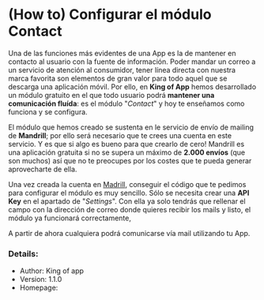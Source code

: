 # **(How to) Configurar el módulo Contact**

Una de las funciones más evidentes de una App es la de mantener en contacto al usuario con la fuente de información. Poder mandar un correo a un servicio de atención al consumidor, tener línea directa con nuestra marca favorita son elementos de gran valor para todo aquel que se descarga una aplicación móvil. Por ello, en **King of App** hemos desarrollado un módulo gratuito en el que todo usuario podrá **mantener una comunicación fluída**: es el módulo "_Contact_" y hoy te enseñamos como funciona y se configura.

El módulo que hemos creado se sustenta en le servicio de envío de mailing de **Mandrill**; por ello será necesario que te crees una cuenta en este servicio. Y es que si algo es bueno para que crearlo de cero! Mandrill es una aplicación gratuita si no se supera un máximo de **2.000 envíos** (que son muchos) así que no te preocupes por los costes que te pueda generar aprovecharte de ella.

Una vez creada la cuenta en [Madrill](https://mandrillapp.com), conseguir el código que te pedimos para configurar el módulo es muy sencillo. Sólo se necesita crear una **API Key** en el apartado de "_Settings_". Con ella ya solo tendrás que rellenar el campo con la dirección de correo donde quieres recibir los mails y listo, el módulo ya funcionará correctamente,

A partir de ahora cualquiera podrá comunicarse vía mail utilizando tu App.

### Details:

- Author: King of app
- Version: 1.1.0
- Homepage:
